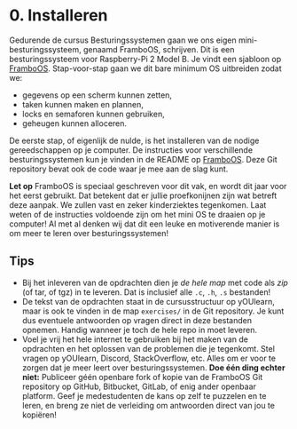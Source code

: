 # 0. Installeren

Gedurende de cursus Besturingssystemen gaan we ons eigen mini-besturingssysteem, genaamd FramboOS, schrijven.
Dit is een besturingssysteem voor Raspberry-Pi 2 Model B.
Je vindt een sjabloon op [FramboOS].
Stap-voor-stap gaan we dit bare minimum OS uitbreiden zodat we:

* gegevens op een scherm kunnen zetten,
* taken kunnen maken en plannen,
* locks en semaforen kunnen gebruiken,
* geheugen kunnen alloceren.

De eerste stap, of eigenlijk de nulde, is het installeren van de nodige gereedschappen op je computer.
De instructies voor verschillende besturingssystemen kun je vinden in de README op [FramboOS].
Deze Git repository bevat ook de code waar je mee aan de slag kunt.

[FramboOS]: https://github.com/timjs/framboos-naked

**Let op**
FramboOS is speciaal geschreven voor dit vak, en wordt dit jaar voor het eerst gebruikt.
Dat betekent dat er jullie proefkonijnen zijn wat betreft deze aanpak.
We zullen vast en zeker kinderziektes tegenkomen.
Laat weten of de instructies voldoende zijn om het mini OS te draaien op je computer!
Al met al denken wij dat dit een leuke en motiverende manier is om meer te leren over besturingssystemen!

## Tips

* Bij het inleveren van de opdrachten dien je *de hele map* met code als *zip* (of tar, of tgz) in te leveren.
  Dat is inclusief alle `.c`, `.h`, `.s` bestanden!
* De tekst van de opdrachten staat in de cursusstructuur op yOUlearn,
  maar is ook te vinden in de map `exercises/` in de Git repository.
  Je kunt dus eventuele antwoorden op vragen direct in deze bestanden opnemen.
  Handig wanneer je toch de hele repo in moet leveren.
* Voel je vrij het hele internet te gebruiken bij het maken van de opdrachten en het oplossen van de problemen die je tegenkomt.
  Stel vragen op yOUlearn, Discord, StackOverflow, etc.
  Alles om er voor te zorgen dat je meer leert over besturingssystemen.
  **Doe één ding echter niet:**
  Publiceer géén openbare fork of kopie van de FramboOS Git repository op GitHub, Bitbucket, GitLab, of enig ander openbaar platform.
  Geef je medestudenten de kans op zelf te puzzelen en te leren,
  en breng ze niet de verleiding om antwoorden direct van jou te kopiëren!
